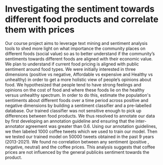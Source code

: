 # Investigating the sentiment towards different food products and correlate them with prices

Our course project aims to leverage text mining and sentiment analysis tools to shed more light on what importance the community places on different foods (social value) so as to better understand if the community’s sentiments towards different foods are aligned with their economic value. We plan to understand if current food pricing is aligned with public sentiment around food types. We were initially interested in three dimensions (positive vs negative, Affordable vs expensive and Healthy vs unhealthy) in order to get a more holistic view of people’s opinions about food. We hypothesized that people tend to have strong feelings and opinions on the cost of food and where these foods lie on the healthy versus unhealthy spectrum. In order to do this, estimate the population's sentiments about different foods over a time period across positive and negative dimensions by building a sentiment classifier and a pre-labelled database. Our trained classifier was not sensitive enough to pick up differences between food products. We thus resolved to annotate our data by first developing an annotation guideline and ensuring that the inter-annotator agreement was greater than 0.6. Using our annotation guidelines, we then labeled 1000 coffee  tweets which we used to train our model. Then we tested our trained model on 50000 tweets obtained in the past 9 years (2013-2021). We found no correlation between any sentiment (positive , negative, neutral) and the coffee prices. This analysis suggests that coffee prices are not influenced by the general publicès sentiment towards the product.

